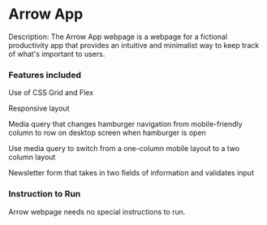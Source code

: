 # **Arrow App**

Description: The Arrow App webpage is a webpage for a fictional productivity app that provides an intuitive and minimalist way to keep track of what's important to users.

### Features included

Use of CSS Grid and Flex

Responsive layout

Media query that changes hamburger navigation from mobile-friendly column to row on desktop screen when hamburger is open

Use media query to switch from a one-column mobile layout to a two column layout 

Newsletter form that takes in two fields of information and validates input



### **Instruction to Run**

Arrow webpage needs no special instructions to run.
